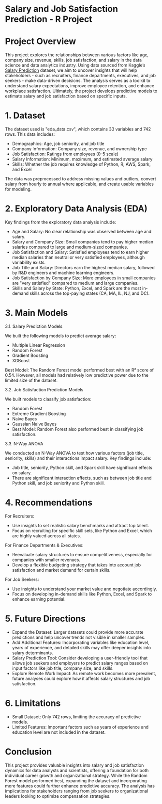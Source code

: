 # Salary and Job Satisfaction Prediction - R Project

# Project Overview

This project explores the relationships between various factors like age, company size, revenue, skills, job satisfaction, and salary in the data science and data analytics industry. Using data sourced from Kaggle’s [Salary Prediction](https://www.kaggle.com/datasets/thedevastator/jobs-dataset-from-glassdoor/data) dataset, we aim to uncover insights that will help stakeholders - such as recruiters, finance departments, executives, and job seekers - make data-driven decisions. The analysis serves as a toolkit to understand salary expectations, improve employee retention, and enhance workplace satisfaction. Ultimately, the project develops predictive models to estimate salary and job satisfaction based on specific inputs.

# 1. Dataset

The dataset used is "eda_data.csv", which contains 33 variables and 742 rows. This data includes:

- Demographics: Age, job seniority, and job title
- Company Information: Company size, revenue, and ownership type
- Job Satisfaction: Ratings from employees (0–5 scale)
- Salary Information: Minimum, maximum, and estimated average salary
- Skills: Whether the job requires knowledge of Python, R, AWS, Spark, and Excel

The data was preprocessed to address missing values and outliers, convert salary from hourly to annual where applicable, and create usable variables for modeling.

# 2. Exploratory Data Analysis (EDA)

Key findings from the exploratory data analysis include:

- Age and Salary: No clear relationship was observed between age and salary.
- Salary and Company Size: Small companies tend to pay higher median salaries compared to large and medium-sized companies.
- Job Satisfaction and Salary: Satisfied employees tend to earn higher median salaries than neutral or very satisfied employees, although variability exists.
- Job Title and Salary: Directors earn the highest median salary, followed by R&D engineers and machine learning engineers.
- Job Satisfaction by Company Size: More employees in small companies are "very satisfied" compared to medium and large companies.
- Skills and Salary by State: Python, Excel, and Spark are the most in-demand skills across the top-paying states (CA, MA, IL, NJ, and DC).

# 3. Main Models

3.1. Salary Prediction Models

We built the following models to predict average salary:

- Multiple Linear Regression
- Random Forest
- Gradient Boosting
- XGBoost

Best Model: The Random Forest model performed best with an R² score of 0.54. However, all models had relatively low predictive power due to the limited size of the dataset.

3.2. Job Satisfaction Prediction Models

We built models to classify job satisfaction:

- Random Forest
- Extreme Gradient Boosting
- Naive Bayes
- Gaussian Naive Bayes
- Best Model: Random Forest also performed best in classifying job satisfaction.

3.3. N-Way ANOVA

We conducted an N-Way ANOVA to test how various factors (job title, seniority, skills) and their interactions impact salary. Key findings include:

- Job title, seniority, Python skill, and Spark skill have significant effects on salary.
- There are significant interaction effects, such as between job title and Python skill, and job seniority and Python skill.

# 4. Recommendations

For Recruiters:
- Use insights to set realistic salary benchmarks and attract top talent.
- Focus on recruiting for specific skill sets, like Python and Excel, which are highly valued across all states.

For Finance Departments & Executives:
- Reevaluate salary structures to ensure competitiveness, especially for companies with smaller revenues.
- Develop a flexible budgeting strategy that takes into account job satisfaction and market demand for certain skills.

For Job Seekers:
- Use insights to understand your market value and negotiate accordingly.
- Focus on developing in-demand skills like Python, Excel, and Spark to enhance earning potential.

# 5. Future Directions

- Expand the Dataset: Larger datasets could provide more accurate predictions and help uncover trends not visible in smaller samples.
- Add Additional Features: Incorporating variables like education level, years of experience, and detailed skills may offer deeper insights into salary determinants.
- Salary Prediction Tool: Consider developing a user-friendly tool that allows job seekers and employers to predict salary ranges based on input factors like job title, company size, and skills.
- Explore Remote Work Impact: As remote work becomes more prevalent, future analyses could explore how it affects salary structures and job satisfaction.

# 6. Limitations

- Small Dataset: Only 742 rows, limiting the accuracy of predictive models.
- Limited Features: Important factors such as years of experience and education level are not included in the dataset.
# Conclusion

This project provides valuable insights into salary and job satisfaction dynamics for data analysts and scientists, offering a foundation for both individual career growth and organizational strategy. While the Random Forest model performed best, expanding the dataset and incorporating more features could further enhance predictive accuracy. The analysis has implications for stakeholders ranging from job seekers to organizational leaders looking to optimize compensation strategies.
